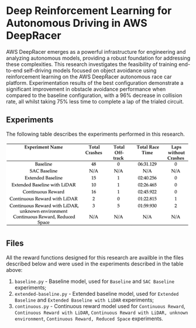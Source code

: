 # Deep Reinforcement Learning for Autonomous Driving in AWS DeepRacer

AWS DeepRacer emerges as a powerful infrastructure for engineering and analyzing autonomous models, providing a robust foundation for addressing these complexities. This research investigates the feasibility of training end-to-end self-driving models focused on object avoidance using reinforcement learning on the AWS DeepRacer autonomous race car platform. Experimentation results of the best configuration demonstrate a significant improvement in obstacle avoidance performance when compared to the baseline configuration, with a 96% decrease in collision rate, all whilst taking 75% less time to complete a lap of the trialed circuit.

## Experiments

The following table describes the experiments performed in this research.

![Experiments](experiments.png)

## Files

All the reward functions designed for this research are availble in the files described below and were used in the experiments described in the table above:

1. `baseline.py` - Baseline model, used for `Baseline` and `SAC Baseline` experiments;
2. `extended-baseline.py` - Extended baseline model, used for `Extended Baseline` and `Extended Baseline with LiDAR` experiments;
3. `continuous.py` - Continuous reward model used for `Continuous Reward`, `Continuous Reward with LiDAR`, `Continuous Reward with LiDAR, unknown environment`, `Continuous Reward, Reduced Space` experiments.
